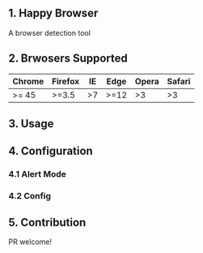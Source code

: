 ## 1. Happy Browser

A browser detection tool

## 2. Brwosers Supported

| Chrome | Firefox | IE | Edge | Opera | Safari |
|--------|---------|----|------|-------|--------|
| >= 45   | >=3.5   | >7 | >=12 | >3    | >3     |



## 3. Usage

## 4. Configuration

### 4.1 Alert Mode

### 4.2 Config

## 5. Contribution

PR welcome!